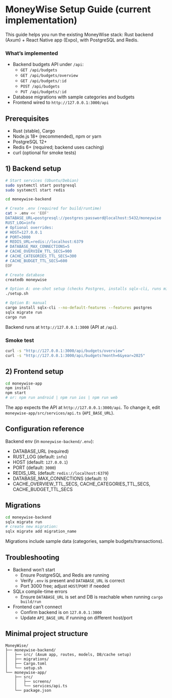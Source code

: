 # MoneyWise Setup Guide (current implementation)

This guide helps you run the existing MoneyWise stack: Rust backend (Axum) + React Native app (Expo), with PostgreSQL and Redis.

### What’s implemented
- Backend budgets API under `/api`:
  - `GET /api/budgets`
  - `GET /api/budgets/overview`
  - `GET /api/budgets/:id`
  - `POST /api/budgets`
  - `PUT /api/budgets/:id`
- Database migrations with sample categories and budgets
- Frontend wired to `http://127.0.0.1:3000/api`

## Prerequisites
- Rust (stable), Cargo
- Node.js 18+ (recommended), npm or yarn
- PostgreSQL 12+
- Redis 6+ (required; backend uses caching)
- curl (optional for smoke tests)

## 1) Backend setup
```bash
# Start services (Ubuntu/Debian)
sudo systemctl start postgresql
sudo systemctl start redis

cd moneywise-backend

# Create .env (required for build/runtime)
cat > .env << 'EOF'
DATABASE_URL=postgresql://postgres:password@localhost:5432/moneywise
RUST_LOG=info
# Optional overrides:
# HOST=127.0.0.1
# PORT=3000
# REDIS_URL=redis://localhost:6379
# DATABASE_MAX_CONNECTIONS=5
# CACHE_OVERVIEW_TTL_SECS=900
# CACHE_CATEGORIES_TTL_SECS=300
# CACHE_BUDGET_TTL_SECS=600
EOF

# Create database
createdb moneywise

# Option A: one-shot setup (checks Postgres, installs sqlx-cli, runs migrations, builds)
./setup.sh

# Option B: manual
cargo install sqlx-cli --no-default-features --features postgres
sqlx migrate run
cargo run
```
Backend runs at `http://127.0.0.1:3000` (API at `/api`).

### Smoke test
```bash
curl -s "http://127.0.0.1:3000/api/budgets/overview"
curl -s "http://127.0.0.1:3000/api/budgets?month=6&year=2025"
```

## 2) Frontend setup
```bash
cd moneywise-app
npm install
npm start
# or: npm run android | npm run ios | npm run web
```
The app expects the API at `http://127.0.0.1:3000/api`. To change it, edit `moneywise-app/src/services/api.ts` (`API_BASE_URL`).

## Configuration reference
Backend env (in `moneywise-backend/.env`):
- DATABASE_URL (required)
- RUST_LOG (default: `info`)
- HOST (default: `127.0.0.1`)
- PORT (default: `3000`)
- REDIS_URL (default: `redis://localhost:6379`)
- DATABASE_MAX_CONNECTIONS (default: `5`)
- CACHE_OVERVIEW_TTL_SECS, CACHE_CATEGORIES_TTL_SECS, CACHE_BUDGET_TTL_SECS

## Migrations
```bash
cd moneywise-backend
sqlx migrate run
# create new migration:
sqlx migrate add migration_name
```
Migrations include sample data (categories, sample budgets/transactions).

## Troubleshooting
- Backend won’t start
  - Ensure PostgreSQL and Redis are running
  - Verify `.env` is present and `DATABASE_URL` is correct
  - Port 3000 free; adjust `HOST`/`PORT` if needed
- SQLx compile-time errors
  - Ensure `DATABASE_URL` is set and DB is reachable when running `cargo build/run`
- Frontend can’t connect
  - Confirm backend is on `127.0.0.1:3000`
  - Update `API_BASE_URL` if running on different host/port

## Minimal project structure
```
MoneyWise/
├── moneywise-backend/
│   ├── src/ (Axum app, routes, models, DB/cache setup)
│   ├── migrations/
│   ├── Cargo.toml
│   └── setup.sh
└── moneywise-app/
    ├── src/
    │   ├── screens/
    │   └── services/api.ts
    └── package.json
```